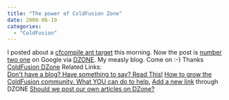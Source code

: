 ```yaml
---
title: "The power of ColdFusion Zone"
date: 2008-06-19
categories: 
  - "ColdFusion"
---
```


I posted about a [cfcompile ant target](http://mikehenke.com/machblog//index.cfm?event=showEntry&entryId=A15D4D3C-19B9-BA51-EEB9FBC0323AA41D) this morning. Now the post is [number two one](http://www.google.com/search?q=cfcompile+ant&startIndex=&startPage=1) on Google via [DZONE](http://www.dzone.com). My measly blog. Come on :-) Thanks [ColdFusion DZone](http://coldfusion.dzone.com/) Related Links:[  
](http://coldfusion.dzone.com/)[Don't have a blog? Have something to say? Read This!](http://www.nodans.com/index.cfm/2008/2/4/Dont-have-a-blog-Have-something-to-say-Read-This) [How to grow the ColdFusion community. What YOU can do to help.](http://www.nodans.com/index.cfm/2008/1/29/How-to-grow-the-ColdFusion-community-What-YOU-can-do-to-help) [Add a new link](http://www.dzone.com/links/add.html) through DZONE [Should we post our own articles on DZone?](http://blog.ianbull.com/2008/04/should-we-post-our-own-articles-on.html)
